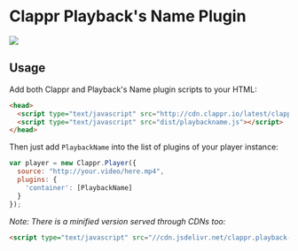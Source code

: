 # Clappr Playback's Name Plugin

<img src="https://raw.githubusercontent.com/barbosa/clappr-playback-name-plugin/master/screenshot.png"/>

## Usage

Add both Clappr and Playback's Name plugin scripts to your HTML:

```html
<head>
  <script type="text/javascript" src="http://cdn.clappr.io/latest/clappr.min.js"></script>
  <script type="text/javascript" src="dist/playbackname.js"></script>
</head>
```

Then just add `PlaybackName` into the list of plugins of your player instance:

```javascript
var player = new Clappr.Player({
  source: "http://your.video/here.mp4",
  plugins: {
    'container': [PlaybackName]
  }
});
```

*Note: There is a minified version served through CDNs too:*
```html
<script type="text/javascript" src="//cdn.jsdelivr.net/clappr.playback-name/latest/playbackname.min.js"></script>
```
